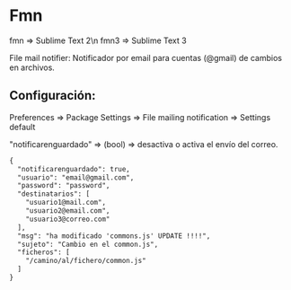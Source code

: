 Fmn
===

fmn => Sublime Text 2\n
fmn3 => Sublime Text 3

File mail notifier: Notificador por email para cuentas (@gmail) de cambios en archivos.

Configuración:
---------------

Preferences => Package Settings => File mailing notification => Settings default

"notificarenguardado" => (bool) => desactiva o activa el envío del correo.

```html
{
  "notificarenguardado": true,
  "usuario": "email@gmail.com",
  "password": "password",
  "destinatarios": [
    "usuario1@mail.com",
    "usuario2@email.com",
    "usuario3@correo.com"
  ],
  "msg": "ha modificado 'commons.js' UPDATE !!!!",
  "sujeto": "Cambio en el common.js",
  "ficheros": [
    "/camino/al/fichero/common.js"
  ]
}
```
